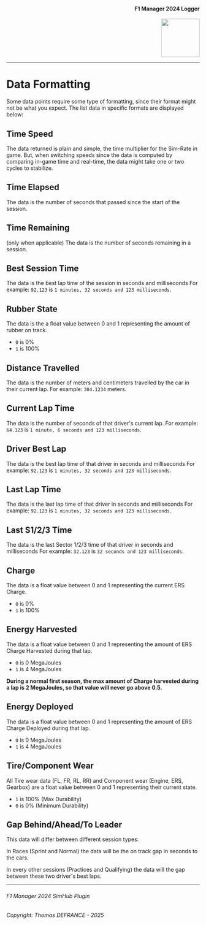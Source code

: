 <div align="right">
    <h4>F1 Manager 2024 Logger</h1>
    <img src="https://i.imgur.com/sHKYZTk.png" width="100">
</div>

---

# Data Formatting

Some data points require some type of formatting, since their format might not be what you expect.
The list data in specific formats are displayed below:

## Time Speed

The data returned is plain and simple, the time multiplier for the Sim-Rate in game.
But, when switching speeds since the data is computed by comparing in-game time and real-time, the data might take one or two cycles to stabilize.

## Time Elapsed

The data is the number of seconds that passed since the start of the session.

## Time Remaining

(only when applicable)
The data is the number of seconds remaining in a session.

## Best Session Time

The data is the best lap time of the session in seconds and milliseconds
For example: `92.123` is `1 minutes, 32 seconds and 123 milliseconds`.

## Rubber State

The data is the a float value between 0 and 1 representing the amount of rubber on track.

- `0` is 0%
- `1` is 100%

## Distance Travelled

The data is the number of meters and centimeters travelled by the car in their current lap.
For example: `304.1234` meters.

## Current Lap Time

The data is the number of seconds of that driver's current lap.
For example: `64.123` is `1 minute, 6 seconds and 123 milliseconds`.

## Driver Best Lap

The data is the best lap time of that driver in seconds and milliseconds
For example: `92.123` is `1 minutes, 32 seconds and 123 milliseconds`.

## Last Lap Time

The data is the last lap time of that driver in seconds and milliseconds
For example: `92.123` is `1 minutes, 32 seconds and 123 milliseconds`.

## Last S1/2/3 Time

The data is the last Sector 1/2/3 time of that driver in seconds and milliseconds
For example: `32.123` is `32 seconds and 123 milliseconds`.

## Charge

The data is a float value between 0 and 1 representing the current ERS Charge.

- `0` is 0%
- `1` is 100%

## Energy Harvested

The data is a float value between 0 and 1 representing the amount of ERS Charge Harvested during that lap.

- `0` is 0 MegaJoules
- `1` is 4 MegaJoules

**During a normal first season, the max amount of Charge harvested during a lap is 2 MegaJoules, so that value will never go above 0.5.**

## Energy Deployed

The data is a float value between 0 and 1 representing the amount of ERS Charge Deployed during that lap.

- `0` is 0 MegaJoules
- `1` is 4 MegaJoules

## Tire/Component Wear

All Tire wear data (FL, FR, RL, RR) and Component wear (Engine, ERS, Gearbox) are a float value between 0 and 1 representing their current state.

- `1` is 100% (Max Durability)
- `0` is 0% (Minimum Durability)

## Gap Behind/Ahead/To Leader

This data will differ between different session types:

In Races (Sprint and Normal) the data will be the on track gap in seconds to the cars.

In every other sessions (Practices and Qualifying) the data will the gap between these two driver's best laps.

---

###### F1 Manager 2024 SimHub Plugin

###### Copyright: Thomas DEFRANCE - 2025
